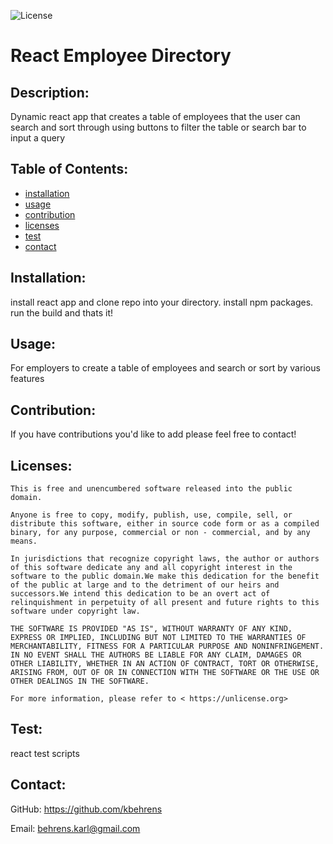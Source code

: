 
![License](https://img.shields.io/badge/License-The%20Unlicense-yellow)
# React Employee Directory

## Description:

Dynamic react app that creates a table of employees that the user can search and sort through using buttons to filter the table or search bar to input a query

## Table of Contents:
- [installation](#installation)
- [usage](#usage)
- [contribution](#contribution)
- [licenses](#licenses)
- [test](#test)
- [contact](#contact)

## Installation:
install react app and clone repo into your directory. install npm packages. run the build and thats it!

## Usage:
For employers to create a table of employees and search or sort by various features

## Contribution:
If you have contributions you'd like to add please feel free to contact!

## Licenses:

    This is free and unencumbered software released into the public domain.

    Anyone is free to copy, modify, publish, use, compile, sell, or
    distribute this software, either in source code form or as a compiled
    binary, for any purpose, commercial or non - commercial, and by any
    means.

    In jurisdictions that recognize copyright laws, the author or authors
    of this software dedicate any and all copyright interest in the
    software to the public domain.We make this dedication for the benefit
    of the public at large and to the detriment of our heirs and
    successors.We intend this dedication to be an overt act of
    relinquishment in perpetuity of all present and future rights to this
    software under copyright law.

    THE SOFTWARE IS PROVIDED "AS IS", WITHOUT WARRANTY OF ANY KIND,
    EXPRESS OR IMPLIED, INCLUDING BUT NOT LIMITED TO THE WARRANTIES OF
    MERCHANTABILITY, FITNESS FOR A PARTICULAR PURPOSE AND NONINFRINGEMENT.
    IN NO EVENT SHALL THE AUTHORS BE LIABLE FOR ANY CLAIM, DAMAGES OR
    OTHER LIABILITY, WHETHER IN AN ACTION OF CONTRACT, TORT OR OTHERWISE,
    ARISING FROM, OUT OF OR IN CONNECTION WITH THE SOFTWARE OR THE USE OR
    OTHER DEALINGS IN THE SOFTWARE.

    For more information, please refer to < https://unlicense.org>

## Test:
react test scripts

## Contact:

GitHub: https://github.com/kbehrens

Email: behrens.karl@gmail.com
